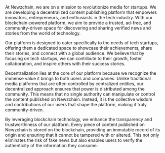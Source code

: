 At Newzchain, we are on a mission to revolutionize media for startups. We are developing a decentralized content publishing platform that empowers innovators, entrepreneurs, and enthusiasts in the tech industry. With our blockchain-powered platform, we aim to provide a trusted, ad-free, and community-driven space for discovering and sharing verified news and stories from the world of technology.

Our platform is designed to cater specifically to the needs of tech startups, offering them a dedicated space to showcase their achievements, share their stories, and connect with a global audience. We believe that by focusing on tech startups, we can contribute to their growth, foster collaboration, and inspire others with their success stories.

Decentralization lies at the core of our platform because we recognize the immense value it brings to both users and companies. Unlike traditional media platforms that are often controlled by centralized entities, our decentralized approach ensures that power is distributed among the community. This means that no single authority can manipulate or control the content published on Newzchain. Instead, it is the collective wisdom and contributions of our users that shape the platform, making it truly community-driven.

By leveraging blockchain technology, we enhance the transparency and trustworthiness of our platform. Every piece of content published on Newzchain is stored on the blockchain, providing an immutable record of its origin and ensuring that it cannot be tampered with or altered. This not only eliminates the risk of fake news but also enables users to verify the authenticity of the information they consume.
